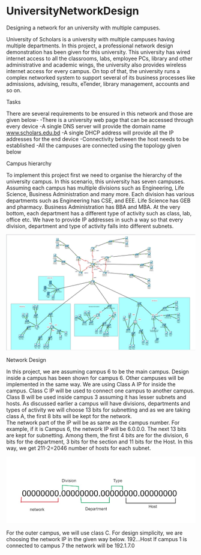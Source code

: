 # UniversityNetworkDesign

 Designing a network for an university with multiple campuses.

 University of Scholars is a university with multiple campuses having multiple departments. In this project, a professional network design demonstration has been given for this university. This university has wired internet access to all the classrooms, labs, employee PCs, library and other administrative and academic wings, the university also provides wireless internet access for every campus. On top of that, the university runs a complex networked system to support several of its business processes like admissions, advising, results, eTender, library management, accounts and so on.





Tasks


There are several requirements to be ensured in this network and those are given below-
-There is a university web page that can be accessed through every device
-A single DNS server will provide the domain name www.scholars.edu.bd
-A single DHCP address will provide all the IP addresses for the end device
-Connectivity between the host needs to be established
-All the campuses are connected using the topology given below




Campus hierarchy


To implement this project first we need to organise the hierarchy of the university campus. In this scenario, this university has seven campuses. Assuming each campus has multiple divisions such as Engineering, Life Science, Business Administration and many more. Each division has various departments such as Engineering has CSE, and EEE. Life Science has GEB and pharmacy. Business Administration has BBA and MBA. At the very bottom, each department has a different type of activity such as class, lab, office etc.
We have to provide IP addresses in such a way so that every division, department and type of activity falls into different subnets.

![My Image](images/fullNetwork.jpg)



Network Design


In this project, we are assuming campus 6 to be the main campus. Design inside a campus has been shown for campus 6. Other campuses will be implemented in the same way.
We are using Class A IP for inside the campus. Class C IP will be used to connect one campus to another campus. Class B will be used inside campus 3 assuming it has lesser subnets and hosts. As discussed earlier a campus will have divisions, departments and types of activity we will choose 13 bits for subnetting and as we are taking class A, the first 8 bits will be kept for the network.  
The network part of the IP will be as same as the campus number. For example, if it is Campus 6, the network IP will be 6.0.0.0. The next 13 bits are kept for subnetting. Among them, the first 4 bits are for the division, 6 bits for the department, 3 bits for the section and 11 bits for the Host.
In this way, we get 211-2=2046 number of hosts for each subnet. 

![My Image](images/subnet.jpg)




For the outer campus, we will use class C. For design simplicity, we are choosing the network IP in the given way below.
192.<source>.<desitnation>.Host
If campus 1 is connected to campus 7 the network will be 192.1.7.0
